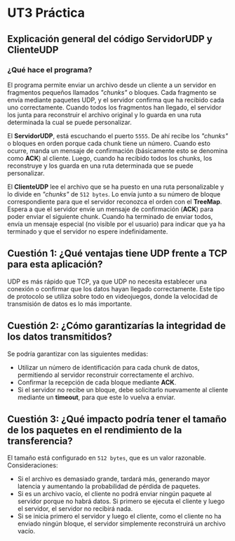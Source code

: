 # UT3 Práctica

## **Explicación general del código ServidorUDP y ClienteUDP**

### **¿Qué hace el programa?**

El programa permite enviar un archivo desde un cliente a un servidor en fragmentos pequeños llamados *"chunks"* o bloques. Cada fragmento se envía mediante paquetes UDP, y el servidor confirma que ha recibido cada uno correctamente. Cuando todos los fragmentos han llegado, el servidor los junta para reconstruir el archivo original y lo guarda en una ruta determinada la cual se puede personalizar.

El **ServidorUDP**, está escuchando el puerto `5555`. De ahí recibe los *"chunks"* o bloques en orden porque cada chunk tiene un número. Cuando esto ocurre, manda un mensaje de confirmación (básicamente esto se denomina como **ACK**) al cliente. Luego, cuando ha recibido todos los chunks, los reconstruye y los guarda en una ruta determinada que se puede personalizar.

El **ClienteUDP** lee el archivo que se ha puesto en una ruta personalizable y lo divide en *"chunks"* de `512 bytes`. Lo envía junto a su número de bloque correspondiente para que el servidor reconozca el orden con el **TreeMap**. Espera a que el servidor envíe un mensaje de confirmación (**ACK**) para poder enviar el siguiente chunk. Cuando ha terminado de enviar todos, envía un mensaje especial (no visible por el usuario) para indicar que ya ha terminado y que el servidor no espere indefinidamente.

## **Cuestión 1: ¿Qué ventajas tiene UDP frente a TCP para esta aplicación?**

UDP es más rápido que TCP, ya que UDP no necesita establecer una conexión o confirmar que los datos hayan llegado correctamente. Este tipo de protocolo se utiliza sobre todo en videojuegos, donde la velocidad de transmisión de datos es lo más importante.

## **Cuestión 2: ¿Cómo garantizarías la integridad de los datos transmitidos?**

Se podría garantizar con las siguientes medidas:

- Utilizar un número de identificación para cada chunk de datos, permitiendo al servidor reconstruir correctamente el archivo.
- Confirmar la recepción de cada bloque mediante **ACK**.
- Si el servidor no recibe un bloque, debe solicitarlo nuevamente al cliente mediante un **timeout**, para que este lo vuelva a enviar.

## **Cuestión 3: ¿Qué impacto podría tener el tamaño de los paquetes en el rendimiento de la transferencia?**

El tamaño está configurado en `512 bytes`, que es un valor razonable. Consideraciones:

- Si el archivo es demasiado grande, tardará más, generando mayor latencia y aumentando la probabilidad de pérdida de paquetes.
- Si es un archivo vacío, el cliente no podrá enviar ningún paquete al servidor porque no habrá datos. Si primero se ejecuta el cliente y luego el servidor, el servidor no recibirá nada.
- Si se inicia primero el servidor y luego el cliente, como el cliente no ha enviado ningún bloque, el servidor simplemente reconstruirá un archivo vacío.
